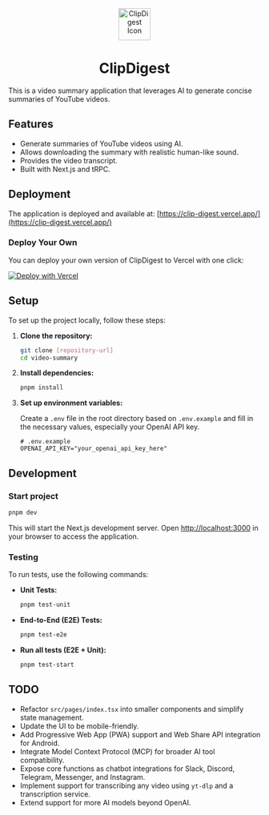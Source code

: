 <div align="center">
  <img src="./public/favicon.ico" alt="ClipDigest Icon" width="64" height="64">
  <h1>ClipDigest</h1>
</div>

This is a video summary application that leverages AI to generate concise summaries of YouTube videos.

## Features

- Generate summaries of YouTube videos using AI.
- Allows downloading the summary with realistic human-like sound.
- Provides the video transcript.
- Built with Next.js and tRPC.

## Deployment

The application is deployed and available at: [https://clip-digest.vercel.app/](https://clip-digest.vercel.app/)

### Deploy Your Own

You can deploy your own version of ClipDigest to Vercel with one click:

[![Deploy with Vercel](https://vercel.com/button)](https://vercel.com/new/clone?repository-url=https://github.com/hadyrashwan/clip-digest)

## Setup

To set up the project locally, follow these steps:

1.  **Clone the repository:**

    ```bash
    git clone [repository-url]
    cd video-summary
    ```

2.  **Install dependencies:**

    ```bash
    pnpm install
    ```

3.  **Set up environment variables:**

    Create a `.env` file in the root directory based on `.env.example` and fill in the necessary values, especially your OpenAI API key.

    ```
    # .env.example
    OPENAI_API_KEY="your_openai_api_key_here"
    ```


## Development

### Start project

```bash
pnpm dev
```

This will start the Next.js development server. Open [http://localhost:3000](http://localhost:3000) in your browser to access the application.

### Testing

To run tests, use the following commands:

-   **Unit Tests:**
    ```bash
    pnpm test-unit
    ```
-   **End-to-End (E2E) Tests:**
    ```bash
    pnpm test-e2e
    ```
-   **Run all tests (E2E + Unit):**
    ```bash
    pnpm test-start
    ```

## TODO

- Refactor `src/pages/index.tsx` into smaller components and simplify state management.
- Update the UI to be mobile-friendly.
- Add Progressive Web App (PWA) support and Web Share API integration for Android.
- Integrate Model Context Protocol (MCP) for broader AI tool compatibility.
- Expose core functions as chatbot integrations for Slack, Discord, Telegram, Messenger, and Instagram.
- Implement support for transcribing any video using `yt-dlp` and a transcription service.
- Extend support for more AI models beyond OpenAI.
